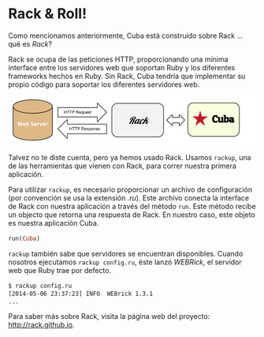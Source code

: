 Rack & Roll!
============

Como mencionamos anteriormente, Cuba está construido sobre Rack ... qué
es *Rack*?

Rack se ocupa de las peticiones HTTP, proporcionando una mínima interface
entre los servidores web que soportan Ruby y los diferentes frameworks
hechos en Ruby. Sin Rack, Cuba tendría que implementar su propio código
para soportar los diferentes servidores web.

![rack](../assets/rack.png)

Talvez no te diste cuenta, pero ya hemos usado Rack. Usamos `rackup`,
una de las herramientas que vienen con Rack, para correr nuestra primera
aplicación.

Para utilizar `rackup`, es necesario proporcionar un archivo de
configuración (por convención se usa la extensión *.ru*). Este archivo
conecta la interface de Rack con nuestra aplicación a través del método
`run`. Este método recibe un objecto que retorna una respuesta de Rack.
En nuestro caso, este objeto es nuestra aplicación Cuba.

```ruby
run(Cuba)
```

`rackup` también sabe que servidores se encuentran disponibles. Cuando
nosotros ejecutamos `rackup config.ru`, éste lanzó *WEBRick*, el servidor
web que Ruby trae por defecto.

```
$ rackup config.ru
[2014-05-06 23:37:23] INFO  WEBrick 1.3.1
...
```

Para saber más sobre Rack, visita la página web del proyecto:
<http://rack.github.io>.
